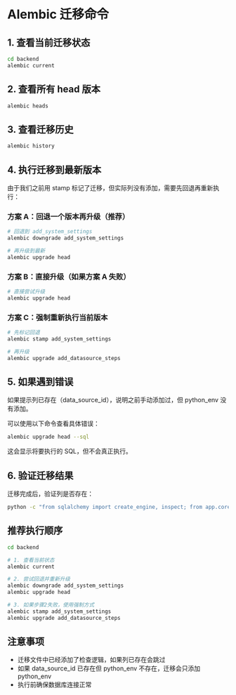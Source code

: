 # Alembic 迁移命令

## 1. 查看当前迁移状态

```bash
cd backend
alembic current
```

## 2. 查看所有 head 版本

```bash
alembic heads
```

## 3. 查看迁移历史

```bash
alembic history
```

## 4. 执行迁移到最新版本

由于我们之前用 stamp 标记了迁移，但实际列没有添加，需要先回退再重新执行：

### 方案 A：回退一个版本再升级（推荐）

```bash
# 回退到 add_system_settings
alembic downgrade add_system_settings

# 再升级到最新
alembic upgrade head
```

### 方案 B：直接升级（如果方案 A 失败）

```bash
# 直接尝试升级
alembic upgrade head
```

### 方案 C：强制重新执行当前版本

```bash
# 先标记回退
alembic stamp add_system_settings

# 再升级
alembic upgrade add_datasource_steps
```

## 5. 如果遇到错误

如果提示列已存在（data_source_id），说明之前手动添加过，但 python_env 没有添加。

可以使用以下命令查看具体错误：

```bash
alembic upgrade head --sql
```

这会显示将要执行的 SQL，但不会真正执行。

## 6. 验证迁移结果

迁移完成后，验证列是否存在：

```bash
python -c "from sqlalchemy import create_engine, inspect; from app.core.config import settings; engine = create_engine(str(settings.SQLALCHEMY_DATABASE_URI)); inspector = inspect(engine); cols = [c['name'] for c in inspector.get_columns('calculation_steps')]; print('Columns:', cols); print('Has python_env:', 'python_env' in cols); print('Has data_source_id:', 'data_source_id' in cols)"
```

## 推荐执行顺序

```bash
cd backend

# 1. 查看当前状态
alembic current

# 2. 尝试回退并重新升级
alembic downgrade add_system_settings
alembic upgrade head

# 3. 如果步骤2失败，使用强制方式
alembic stamp add_system_settings
alembic upgrade add_datasource_steps
```

## 注意事项

- 迁移文件中已经添加了检查逻辑，如果列已存在会跳过
- 如果 data_source_id 已存在但 python_env 不存在，迁移会只添加 python_env
- 执行前确保数据库连接正常
